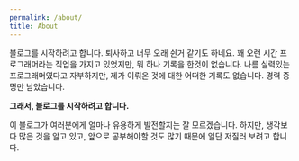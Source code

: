 ```yaml
---
permalink: /about/
title: About
---
```

블로그를 시작하려고 합니다. 퇴사하고 너무 오래 쉰거 같기도 하네요. 꽤 오랜 시간 프로그래머라는 직업을 가지고 있었지만, 뭐 하나 기록을 한것이 없습니다. 나름 실력있는 프로그래머였다고 자부하지만, 제가 이뤄온 것에 대한 어떠한 기록도 없습니다. 경력 증명만 남았습니다.

**그래서, 블로그를 시작하려고 합니다.** 

이 블로그가 여러분에게 얼마나 유용하게 발전할지는 잘 모르겠습니다. 하지만, 생각보다 많은 것을 알고 있고, 앞으로 공부해야할 것도 많기 때문에 일단 저질러 보려고 합니다.
